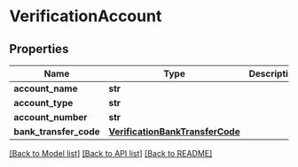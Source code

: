 # VerificationAccount

## Properties
Name | Type | Description | Notes
------------ | ------------- | ------------- | -------------
**account_name** | **str** |  | [optional] 
**account_type** | **str** |  | 
**account_number** | **str** |  | 
**bank_transfer_code** | [**VerificationBankTransferCode**](VerificationBankTransferCode.md) |  | 

[[Back to Model list]](../README.md#documentation-for-models) [[Back to API list]](../README.md#documentation-for-api-endpoints) [[Back to README]](../README.md)


